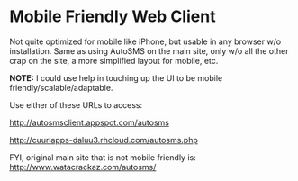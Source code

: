 # Mobile Friendly Web Client #

Not quite optimized for mobile like iPhone, but usable in any browser w/o installation. Same as using AutoSMS on the main site, only w/o all the other crap on the site, a more simplified layout for mobile, etc.

**NOTE:** I could use help in touching up the UI to be mobile friendly/scalable/adaptable.

Use either of these URLs to access:

http://autosmsclient.appspot.com/autosms

http://cuurlapps-daluu3.rhcloud.com/autosms.php

FYI, original main site that is not mobile friendly is: http://www.watacrackaz.com/autosms/
